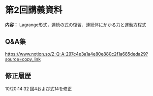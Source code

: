 # 第2回講義資料  
**内容：**  Lagrange形式，連続の式の復習．連続体にかかる力と運動方程式
## Q&A集 
https://www.notion.so/2-Q-A-297c4e3a1a4e80e880c2f1a685deda29?source=copy_link
## 修正履歴  
10/20:14:32  図4および式14を修正

